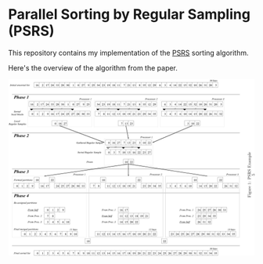 # Parallel Sorting by Regular Sampling (PSRS)

This repository contains my implementation of the [PSRS](http://www.math-cs.gordon.edu/courses/cps343/doc/psrs.pdf) sorting algorithm.

Here's the overview of the algorithm from the paper.

![](./overview.png)